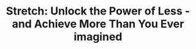 ---
layout: book
title: "Stretch: Unlock the Power of Less - and Achieve More Than You Ever imagined"
image_path: /images/books/stretch.jpg
---